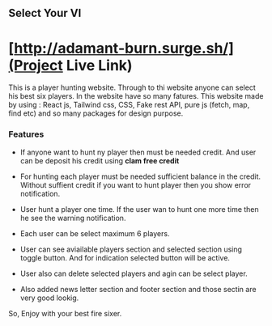 ## Select Your VI

# [http://adamant-burn.surge.sh/](Project Live Link)

This is a player hunting website. Through to thi website anyone can select his best six players. In the website have so many fatures. This website made by using : React js, Tailwind css, CSS, Fake rest API, pure js (fetch, map, find etc) and so many packages for design purpose. 

### Features

- If anyone want to hunt ny player then must be needed credit. And user can be deposit his credit using **clam free credit**

- For hunting each player must be needed sufficient balance in the credit. Without suffient credit if you want to hunt player then you show error notification.

- User hunt a player one time. If the user wan to hunt one more time then he see the warning notification.

- Each user can be select maximum 6 players. 

- User can see aviailable players section and selected section using toggle button. And for indication selected button will be active.

- User also can delete selected players and agin can be select player. 

- Also added news letter section and footer section and those sectin are very good lookig. 

So, Enjoy with your best fire sixer. 